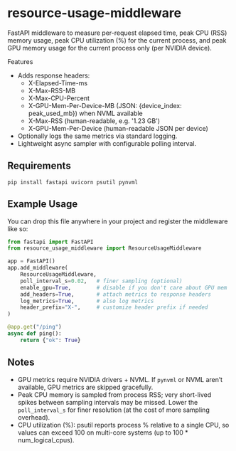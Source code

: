# resource-usage-middleware

FastAPI middleware to measure per-request elapsed time, peak CPU (RSS) memory usage,
peak CPU utilization (%) for the current process, and peak GPU memory usage
for the current process only (per NVIDIA device).

Features
- Adds response headers:
    - X-Elapsed-Time-ms
    - X-Max-RSS-MB
    - X-Max-CPU-Percent
    - X-GPU-Mem-Per-Device-MB (JSON: {device_index: peak_used_mb}) when NVML available
    - X-Max-RSS (human-readable, e.g. '1.23 GB')
    - X-GPU-Mem-Per-Device (human-readable JSON per device)
- Optionally logs the same metrics via standard logging.
- Lightweight async sampler with configurable polling interval.

## Requirements
    pip install fastapi uvicorn psutil pynvml

## Example Usage

You can drop this file anywhere in your project and register the middleware like so:

```python
from fastapi import FastAPI
from resource_usage_middleware import ResourceUsageMiddleware

app = FastAPI()
app.add_middleware(
    ResourceUsageMiddleware,
    poll_interval_s=0.02,   # finer sampling (optional)
    enable_gpu=True,        # disable if you don't care about GPU mem
    add_headers=True,       # attach metrics to response headers
    log_metrics=True,       # also log metrics
    header_prefix="X-",     # customize header prefix if needed
)

@app.get("/ping")
async def ping():
    return {"ok": True}
```

## Notes
- GPU metrics require NVIDIA drivers + NVML. If `pynvml` or NVML aren’t available, GPU metrics are skipped gracefully.
- Peak CPU memory is sampled from process RSS; very short-lived spikes between sampling intervals may be missed. Lower the
  `poll_interval_s` for finer resolution (at the cost of more sampling overhead).
- CPU utilization (%): psutil reports process % relative to a single CPU, so values can exceed 100 on multi-core systems
  (up to 100 * num_logical_cpus).